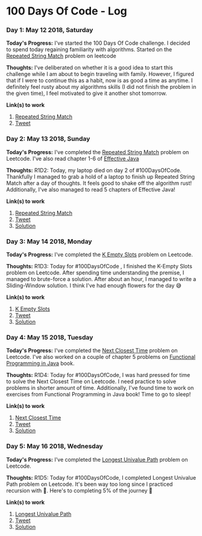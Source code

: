 # 100 Days Of Code - Log

### Day 1: May 12 2018, Saturday

**Today's Progress:** I've started the 100 Days Of Code challenge. I decided to spend today regaining familiarity with algorithms. Started on the [Repeated String Match](https://leetcode.com/problems/repeated-string-match/description/) problem on leetcode

**Thoughts:** I've deliberated on whether it is a good idea to start this challenge while I am about to begin traveling with family. However, I figured that if I were to continue this as a habit, now is as good a time as anytime. I definitely feel rusty about my algorithms skills (I did not finish the problem in the given time), I feel motivated to give it another shot tomorrow.

**Link(s) to work**
1. [Repeated String Match](https://leetcode.com/problems/repeated-string-match/description/)
2. [Tweet](https://twitter.com/DenimMazuki/status/995564867221241856)

### Day 2: May 13 2018, Sunday

**Today's Progress:** I've completed the [Repeated String Match](https://leetcode.com/problems/repeated-string-match/description/) problem on Leetcode. I've also read chapter 1-6 of [Effective Java](https://www.amazon.com/s/?ie=UTF8&keywords=effective+java+3rd+edition&tag=googhydr-20&index=aps&hvadid=241870396956&hvpos=1t1&hvnetw=g&hvrand=15289863680142790049&hvpone=&hvptwo=&hvqmt=e&hvdev=c&hvdvcmdl=&hvlocint=&hvlocphy=9030795&hvtargid=kwd-13181264399&ref=pd_sl_5dar4okm7z_e)

**Thoughts:** R1D2: Today, my laptop died on day 2 of #100DaysOfCode. Thankfully I managed to grab a hold of a laptop to finish up Repeated String Match after a day of thoughts. It feels good to shake off the algorithm rust! Additionally, I've also managed to read 5 chapters of Effective Java!

**Link(s) to work**
1. [Repeated String Match](https://leetcode.com/problems/repeated-string-match/description/)
2. [Tweet](https://twitter.com/DenimMazuki/status/995897561738231808)
3. [Solution](https://github.com/DenimMazuki/100-days-of-code/blob/master/DS%26Algo/Repeated_String_Match.java)

### Day 3: May 14 2018, Monday

**Today's Progress:** I've completed the [K Empty Slots](https://leetcode.com/explore/interview/card/google/67/sql-2/470/) problem on Leetcode.

**Thoughts:** R1D3: Today for #100DaysOfCode , I finished the K-Empty Slots problem on Leetcode. After spending time understanding the premise, I managed to brute-force a solution. After about an hour, I managed to write a Sliding-Window solution. I think I've had enough flowers for the day 😅

**Link(s) to work**
1. [K Empty Slots](https://leetcode.com/explore/interview/card/google/67/sql-2/470/)
2. [Tweet](https://twitter.com/DenimMazuki/status/996105337403920386)
3. [Solution](https://github.com/DenimMazuki/100-days-of-code/blob/master/DS%26Algo/K_Empty_Slots.java)

### Day 4: May 15 2018, Tuesday

**Today's Progress:** I've completed the [Next Closest Time](https://leetcode.com/explore/interview/card/google/67/sql-2/471/) problem on Leetcode. I've also worked on a couple of chapter 5 problems on [Functional Programming in Java](https://www.manning.com/books/functional-programming-in-java) book.

**Thoughts:** R1D4: Today for #100DaysOfCode, I was hard pressed for time to solve the Next Closest Time on Leetcode. I need practice to solve problems in shorter amount of time. Additionally, I've found time to work on exercises from Functional Programming in Java book! Time to go to sleep!

**Link(s) to work**
1. [Next Closest Time](https://leetcode.com/explore/interview/card/google/67/sql-2/471/)
2. [Tweet](https://twitter.com/DenimMazuki/status/996636895399456769)
3. [Solution](https://github.com/DenimMazuki/100-days-of-code/blob/master/DS%26Algo/Next_Closest_Time.java)

### Day 5: May 16 2018, Wednesday

**Today's Progress:** I've completed the [Longest Univalue Path](https://leetcode.com/problems/longest-univalue-path/description/) problem on Leetcode.

**Thoughts:** R1D5: Today for #100DaysOfCode, I completed Longest Univalue Path problem on Leetcode. It's been way too long since I practiced recursion with 🌲. Here's to completing 5% of the journey 🍻

**Link(s) to work**
1. [Longest Univalue Path](https://leetcode.com/problems/longest-univalue-path/description/)
2. [Tweet](https://twitter.com/DenimMazuki/status/997011130001244160)
3. [Solution](https://github.com/DenimMazuki/100-days-of-code/blob/master/DS%26Algo/Longest_Univalue_Path.java)
